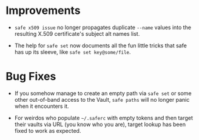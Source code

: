 # Improvements

- `safe x509 issue` no longer propagates duplicate `--name` values
  into the resulting X.509 certificate's subject alt names list.

- The help for `safe set` now documents all the fun little tricks
  that safe has up its sleeve, like `safe set key@some/file`.

# Bug Fixes

- If you somehow manage to create an empty path via `safe set` or
  some other out-of-band access to the Vault, `safe paths` will no
  longer panic when it encounters it.

- For weirdos who populate `~/.saferc` with empty tokens and then
  target their vaults via URL (you know who you are), target
  lookup has been fixed to work as expected.
